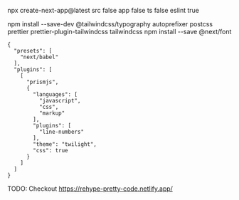 npx create-next-app@latest
src false
app false
ts false
eslint true

npm install --save-dev @tailwindcss/typography autoprefixer postcss prettier prettier-plugin-tailwindcss tailwindcss
npm install --save @next/font

```.babelrcc
{
  "presets": [
    "next/babel"
  ],
  "plugins": [
    [
      "prismjs",
      {
        "languages": [
          "javascript",
          "css",
          "markup"
        ],
        "plugins": [
          "line-numbers"
        ],
        "theme": "twilight",
        "css": true
      }
    ]
  ]
}
```

TODO: Checkout https://rehype-pretty-code.netlify.app/

